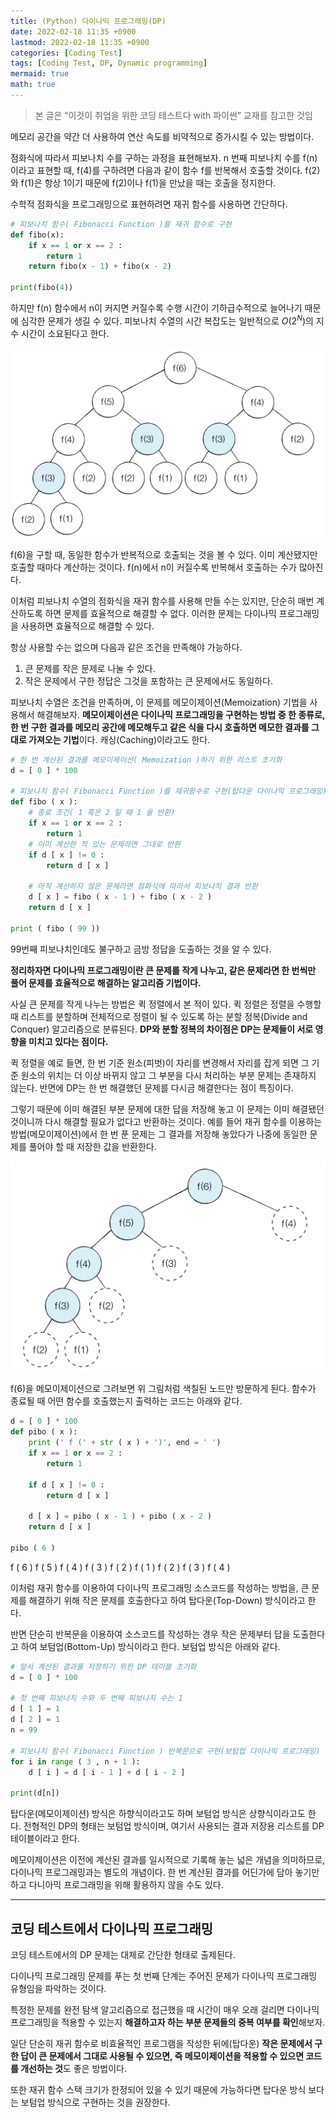 ```yaml
---
title: (Python) 다이나믹 프로그래밍(DP)
date: 2022-02-18 11:35 +0900
lastmod: 2022-02-18 11:35 +0900
categories: [Coding Test]
tags: [Coding Test, DP, Dynamic programming]
mermaid: true
math: true
---
```


> 본 글은 “이것이 취업을 위한 코딩 테스트다 with 파이썬” 교재를 참고한 것임
> 

메모리 공간을 약간 더 사용하여 연산 속도를 비약적으로 증가시킬 수 있는 방법이다.

점화식에 따라서 피보나치 수를 구하는 과정을 표현해보자. n 번째 피보나치 수를 f(n)이라고 표현할 때, f(4)를 구하려면 다음과 같이 함수 f를 반복해서 호출할 것이다. f(2)와 f(1)은 항상 1이기 때문에  f(2)이나 f(1)을 만났을 때는 호출을 정지한다. 

수학적 점화식을 프로그래밍으로 표현하려면 재귀 함수를 사용하면 간단하다. 

```python
# 피보나치 함수( Fibonacci Function )를 재귀 함수로 구현
def fibo(x):
    if x == 1 or x == 2 :
        return 1
    return fibo(x - 1) + fibo(x - 2)

print(fibo(4))
```

하지만 f(n) 함수에서 n이 커지면 커질수록 수행 시간이 기하급수적으로 늘어나기 때문에 심각한 문제가 생길 수 있다. 피보나치 수열의 시간 복잡도는 일반적으로 $O(2^N)$의 지수 시간이 소요된다고 한다. 

![Untitled](/assets/img/2022-02-18-dp1/Untitled.png)

f(6)을 구할 때, 동일한 함수가 반복적으로 호출되는 것을 볼 수 있다. 이미 계산됐지만 호출할 때마다 계산하는 것이다. f(n)에서 n이 커질수록 반복해서 호출하는 수가 많아진다. 

이처럼 피보나치 수열의 점화식을 재귀 함수를 사용해 만들 수는 있지만, 단순히 매번 계산하도록 하면 문제를 효율적으로 해결할 수 없다. 이러한 문제는 다이나믹 프로그래밍을 사용하면 효율적으로 해결할 수 있다. 

항상 사용할 수는 없으며 다음과 같은 조건을 만족해야 가능하다.

1. 큰 문제를 작은 문제로 나눌 수 있다.
2. 작은 문제에서 구한 정답은 그것을 포함하는 큰 문제에서도 동일하다.

피보나치 수열은 조건을 만족하며, 이 문제를 메모이제이션(Memoization) 기법을 사용해서 해결해보자. **메모이제이션은 다이나믹 프로그래밍을 구현하는 방법 중 한 종류로, 한 번 구한 결과를 메모리 공간에 메모해두고 같은 식을 다시 호출하면 메모한 결과를 그대로 가져오는 기법**이다. 캐싱(Caching)이라고도 한다. 

```python
# 한 번 계산된 결과를 메모이제이션( Memoization )하기 위한 리스트 초기화
d = [ 0 ] * 100

# 피보나치 함수( Fibonacci Function )를 재귀함수로 구현(탑다운 다이나믹 프로그래밍)
def fibo ( x ):
    # 종료 조건( 1 혹은 2 일 때 1 을 반환)
    if x == 1 or x == 2 :
        return 1
    # 이미 계산한 적 있는 문제라면 그대로 반환
    if d [ x ] != 0 :
        return d [ x ] 

    # 아직 계산하지 않은 문제라면 점화식에 따라서 피보나치 결과 반환
    d [ x ] = fibo ( x - 1 ) + fibo ( x - 2 )
    return d [ x ]

print ( fibo ( 99 ))
```

99번째 피보나치인데도 불구하고 금방 정답을 도출하는 것을 알 수 있다. 

**정리하자면 다이나믹 프로그래밍이란 큰 문제를 작게 나누고, 같은 문제라면 한 번씩만 풀어 문제를 효율적으로 해결하는 알고리즘 기법이다.**  

사실 큰 문제를 작게 나누는 방법은 퀵 정렬에서 본 적이 있다. 퀵 정렬은 정렬을 수행할 때 리스트를 분할하며 전체적으로 정렬이 될 수 있도록 하는 분할 정복(Divide and Conquer) 알고리즘으로 분류된다. **DP와 분할 정복의 차이점은 DP는 문제들이 서로 영향을 미치고 있다는 점이다.**

퀵 정렬을 예로 들면, 한 번 기준 원소(피벗)이 자리를 변경해서 자리를 잡게 되면 그 기준 원소의 위치는 더 이상 바뀌지 않고 그 부분을 다시 처리하는 부분 문제는 존재하지 않는다. 반면에 DP는 한 번 해결했던 문제를 다시금 해결한다는 점이 특징이다. 

그렇기 때문에 이미 해결된 부분 문제에 대한 답을 저장해 놓고 이 문제는 이미 해결됐던 것이니까 다시 해결할 필요가 없다고 반환하는 것이다. 예를 들어 재귀 함수를 이용하는 방법(메모이제이션)에서 한 번 푼 문제는 그 결과를 저장해 놓았다가 나중에 동일한 문제를 풀어야 할 때 저장한 값을 반환한다. 

![Untitled](/assets/img/2022-02-18-dp1/Untitled%201.png)

f(6)을 메모이제이션으로 그려보면 위 그림처럼 색칠된 노드만 방문하게 된다. 함수가 종료될 때 어떤 함수를 호출했는지 출력하는 코드는 아래와 같다.

```python
d = [ 0 ] * 100
def pibo ( x ):
    print (' f (' + str ( x ) + ')', end = ' ')
    if x == 1 or x == 2 :
        return 1 

    if d [ x ] != 0 :
        return d [ x ]

    d [ x ] = pibo ( x - 1 ) + pibo ( x - 2 )
    return d [ x ]

pibo ( 6 )
```

f ( 6 ) f ( 5 ) f ( 4 ) f ( 3 ) f ( 2 ) f ( 1 ) f ( 2 ) f ( 3 ) f ( 4 )

이처럼 재귀 함수를 이용하여 다이나믹 프로그래밍 소스코드를 작성하는 방법을, 큰 문제를 해결하기 위해 작은 문제를 호출한다고 하여 탑다운(Top-Down) 방식이라고 한다.

반면 단순히 반복문을 이용하여 소스코드를 작성하는 경우 작은 문제부터 답을 도출한다고 하여 보텀업(Bottom-Up) 방식이라고 한다. 보텀업 방식은 아래와 같다.

```python
# 앞서 계산된 결과를 저장하기 위한 DP 테이블 초기화
d = [ 0 ] * 100

# 첫 번째 피보나치 수와 두 번째 피보나치 수는 1
d [ 1 ] = 1
d [ 2 ] = 1
n = 99

# 피보나치 함수( Fibonacci Function ) 반복문으로 구현(보텀업 다이나믹 프로그래밍)
for i in range ( 3 , n + 1 ):
    d [ i ] = d [ i - 1 ] + d [ i - 2 ]

print(d[n])
```

탑다운(메모이제이션) 방식은 하향식이라고도 하며 보텀업 방식은 상향식이라고도 한다. 전형적인 DP의 형태는 보텀업 방식이며, 여기서 사용되는 결과 저장용 리스트를 DP 테이블이라고 한다.

메모이제이션은 이전에 계산된 결과를 일시적으로 기록해 놓는 넓은 개념을 의미하므로, 다이나믹 프로그래밍과는 별도의 개념이다. 한 번 계산된 결과를 어딘가에 담아 놓기만 하고 다니아믹 프로그래밍을 위해 활용하지 않을 수도 있다. 

---

## 코딩 테스트에서 다이나믹 프로그래밍

코딩 테스트에서의 DP 문제는 대체로 간단한 형태로 출제된다.

다이나믹 프로그래밍 문제를 푸는 첫 번째 단계는 주어진 문제가 다이나믹 프로그래밍 유형임을 파악하는 것이다. 

특정한 문제를 완전 탐색 알고리즘으로 접근했을 때 시간이 매우 오래 걸리면 다이나믹 프로그래밍을 적용할 수 있는지 **해결하고자 하는 부분 문제들의 중복 여부를 확인**해보자.

일단 단순히 재귀 함수로 비효율적인 프로그램을 작성한 뒤에(탑다운) **작은 문제에서 구한 답이 큰 문제에서 그대로 사용될 수 있으면, 즉 메모이제이션을 적용할 수 있으면 코드를 개선하는 것**도 좋은 방법이다. 

또한 재귀 함수 스택 크기가 한정되어 있을 수 있기 때문에 가능하다면 탑다운 방식 보다는 보텀업 방식으로 구현하는 것을 권장한다.